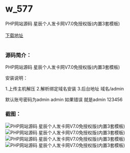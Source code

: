 # w_577
PHP网站源码 星辰个人发卡网V7.0免授权版(内置3套模板)
<br/></br>
[下载地址](https://www.uuid2.com/577.html "下载地址")
<br/></br>
<h3>源码简介：</h3>
<p>PHP网站源码 星辰个人发卡网V7.0免授权版(内置3套模板)<p>
<p>安装说明：<p>
<p>1.上传主机解压
2.解析绑定域名安装
3.后台地址    域名/admin <p>
<p>默认账号密码为admin admin 如果错误 就是admin 123456<p>
<h3>截图：</h3>
<img src="https://www.uuid2.com/wp-content/uploads/img/202105/cff8bb7289.jpg" alt="PHP网站源码 星辰个人发卡网V7.0免授权版(内置3套模板)"><img src="https://www.uuid2.com/wp-content/uploads/img/202105/48843f8319.jpg" alt="PHP网站源码 星辰个人发卡网V7.0免授权版(内置3套模板)"><img src="https://www.uuid2.com/wp-content/uploads/img/202105/48843f8398.jpg" alt="PHP网站源码 星辰个人发卡网V7.0免授权版(内置3套模板)"><img src="https://www.uuid2.com/wp-content/uploads/img/202105/48843f8398.jpg" alt="PHP网站源码 星辰个人发卡网V7.0免授权版(内置3套模板)">
